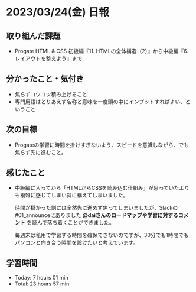 # 2023/03/24(金) 日報
## 取り組んだ課題
- Progate HTML & CSS 初級編『11. HTMLの全体構造（2）』から中級編『6.レイアウトを整えよう』まで

## 分かったこと・気付き
- 焦らずコツコツ積み上げること
- 専門用語はとりあえず名称と意味を一度頭の中にインプットすればよい、ということ

## 次の目標
- Progateの学習に時間を掛けすぎないよう、スピードを意識しながら、でも焦らず先に進むこと。

## 感じたこと
- 中級編に入ってから「HTMLからCSSを読み込む仕組み」が思っていたよりも複雑に感じてしまい斜に構えてしまいました。

  時間が掛かった割には全然先に進めず焦ってしまいましたが、Slackの#01_announceにありました **@daiさんのロードマップや学習に対するコメント** を読んで落ち着くことができました。

  毎週末は私用で学習する時間を確保できないのですが、30分でも1時間でもパソコンと向き合う時間を設けたいと考えています。
  
## 学習時間
- Today: 7 hours 01 min
- Total: 23 hours 57 min
